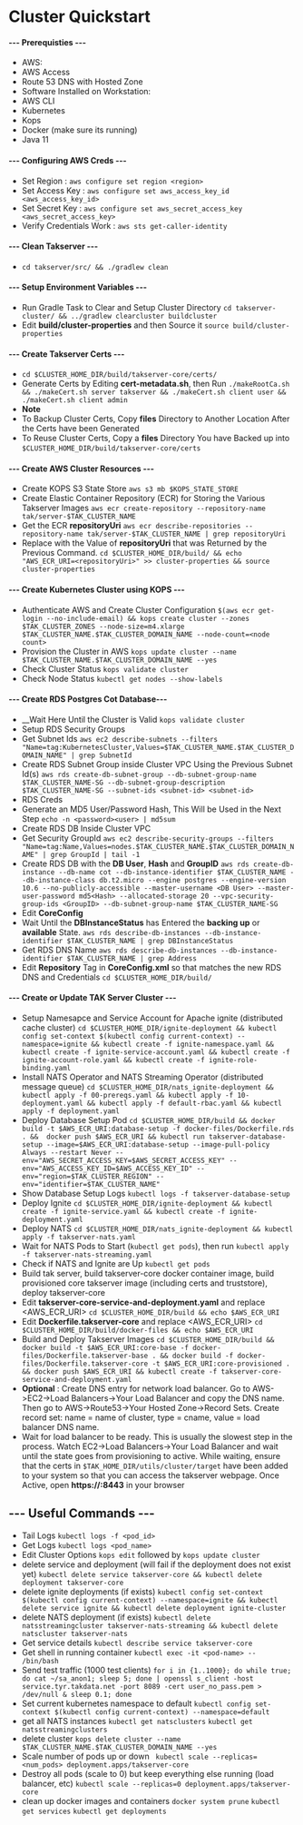 # Cluster Quickstart

#### --- Prerequisties ---
* AWS:
* AWS Access
* Route 53 DNS with Hosted Zone
* Software Installed on Workstation:
* AWS CLI
* Kubernetes
* Kops
* Docker (make sure its running)
* Java 11

#### --- Configuring AWS Creds  ---
- Set Region : `aws configure set region <region>`
- Set Access Key : `aws configure set aws_access_key_id <aws_access_key_id>`
- Set Secret Key : `aws configure set aws_secret_access_key <aws_secret_access_key>`
- Verify Credentials Work : `aws sts get-caller-identity`

#### --- Clean Takserver  ---
- `cd takserver/src/ && ./gradlew clean`

#### --- Setup Environment Variables  ---
- Run Gradle Task to Clear and Setup Cluster Directory
`cd takserver-cluster/ && ../gradlew clearcluster buildcluster`
- Edit __build/cluster-properties__ and then Source it
`source build/cluster-properties`

#### --- Create Takserver Certs  ---
- `cd $CLUSTER_HOME_DIR/build/takserver-core/certs/`
- Generate Certs by Editing __cert-metadata.sh__, then Run
`./makeRootCa.sh && ./makeCert.sh server takserver && ./makeCert.sh client user && ./makeCert.sh client admin`
- __Note__
- To Backup Cluster Certs, Copy __files__ Directory to Another Location After the Certs have been Generated
- To Reuse Cluster Certs, Copy a __files__ Directory You have Backed up into `$CLUSTER_HOME_DIR/build/takserver-core/certs`

#### --- Create AWS Cluster Resources  ---
- Create KOPS S3 State Store
`aws s3 mb $KOPS_STATE_STORE`
- Create Elastic Container Repository (ECR) for Storing the Various Takserver Images
`aws ecr create-repository --repository-name tak/server-$TAK_CLUSTER_NAME`
- Get the ECR __repositoryUri__
`aws ecr describe-repositories --repository-name tak/server-$TAK_CLUSTER_NAME | grep repositoryUri`
- Replace  __<repositoryUri>__ with the Value of __repositoryUri__ that was Returned by the Previous Command.
`cd $CLUSTER_HOME_DIR/build/ && echo "AWS_ECR_URI=<repositoryUri>" >> cluster-properties && source cluster-properties`

#### --- Create Kubernetes Cluster using KOPS ---
- Authenticate AWS and Create Cluster Configuration
`$(aws ecr get-login --no-include-email) && kops create cluster --zones $TAK_CLUSTER_ZONES --node-size=m4.xlarge $TAK_CLUSTER_NAME.$TAK_CLUSTER_DOMAIN_NAME --node-count=<node count>`
- Provision the Cluster in AWS
`kops update cluster --name $TAK_CLUSTER_NAME.$TAK_CLUSTER_DOMAIN_NAME --yes`
- Check Cluster Status
`kops validate cluster`
- Check Node Status
`kubectl get nodes --show-labels`

#### --- Create RDS Postgres Cot Database---
- __Wait Here Until the Cluster is Valid
`kops validate cluster`
- Setup RDS Security Groups
- Get Subnet Ids
`aws ec2 describe-subnets --filters "Name=tag:KubernetesCluster,Values=$TAK_CLUSTER_NAME.$TAK_CLUSTER_DOMAIN_NAME" | grep SubnetId`
- Create RDS Subnet Group inside Cluster VPC Using the Previous Subnet Id(s)
`aws rds create-db-subnet-group --db-subnet-group-name $TAK_CLUSTER_NAME-SG --db-subnet-group-description $TAK_CLUSTER_NAME-SG --subnet-ids <subnet-id> <subnet-id>`
- RDS Creds
- Generate an MD5 User/Password Hash, This Will be Used in the Next Step
`echo -n <password><user> | md5sum`
- Create RDS DB Inside Cluster VPC
- Get Security GroupId
`aws ec2 describe-security-groups --filters "Name=tag:Name,Values=nodes.$TAK_CLUSTER_NAME.$TAK_CLUSTER_DOMAIN_NAME" | grep GroupId | tail -1`
- Create RDS DB with the __DB User__, __Hash__ and __GroupID__
`aws rds create-db-instance --db-name cot --db-instance-identifier $TAK_CLUSTER_NAME --db-instance-class db.t2.micro --engine postgres --engine-version 10.6 --no-publicly-accessible --master-username <DB User> --master-user-password md5<Hash> --allocated-storage 20 --vpc-security-group-ids <GroupID> --db-subnet-group-name $TAK_CLUSTER_NAME-SG`
- Edit __CoreConfig__
- Wait Until the __DBInstanceStatus__ has Entered the __backing up__ or __available__ State.
`aws rds describe-db-instances --db-instance-identifier $TAK_CLUSTER_NAME | grep DBInstanceStatus`
- Get RDS DNS Name
`aws rds describe-db-instances --db-instance-identifier $TAK_CLUSTER_NAME | grep Address`
- Edit __Repository__ Tag in __CoreConfig.xml__ so that __<connection url="jdbc:postgresql://<RDS DNS>:5432/cot" username="<user>" password="<password>"/>__ matches the new RDS DNS and Credentials
`cd $CLUSTER_HOME_DIR/build/`

#### --- Create or Update TAK Server Cluster ---
- Setup Namesapce and Service Account for Apache ignite (distributed cache cluster)
`cd $CLUSTER_HOME_DIR/ignite-deployment && kubectl config set-context $(kubectl config current-context) --namespace=ignite && kubectl create -f ignite-namespace.yaml && kubectl create -f ignite-service-account.yaml && kubectl create -f ignite-account-role.yaml && kubectl create -f ignite-role-binding.yaml`
- Install NATS Operator and NATS Streaming Operator (distributed message queue)
`cd $CLUSTER_HOME_DIR/nats_ignite-deployment && kubectl apply -f 00-prereqs.yaml && kubectl apply -f 10-deployment.yaml && kubectl apply -f default-rbac.yaml && kubectl apply -f deployment.yaml`
- Deploy Database Setup Pod
`cd $CLUSTER_HOME_DIR/build && docker build -t $AWS_ECR_URI:database-setup -f docker-files/Dockerfile.rds . &&  docker push $AWS_ECR_URI && kubectl run takserver-database-setup --image=$AWS_ECR_URI:database-setup --image-pull-policy Always --restart Never --env="AWS_SECRET_ACCESS_KEY=$AWS_SECRET_ACCESS_KEY" --env="AWS_ACCESS_KEY_ID=$AWS_ACCESS_KEY_ID" --env="region=$TAK_CLUSTER_REGION" --env="identifier=$TAK_CLUSTER_NAME"`
- Show Database Setup Logs
`kubectl logs -f takserver-database-setup`
- Deploy Ignite
`cd $CLUSTER_HOME_DIR/ignite-deployment && kubectl create -f ignite-service.yaml && kubectl create -f ignite-deployment.yaml`
- Deploy NATS
`cd $CLUSTER_HOME_DIR/nats_ignite-deployment && kubectl apply -f takserver-nats.yaml`
- Wait for NATS Pods to Start (`kubectl get pods`), then run
`kubectl apply -f takserver-nats-streaming.yaml`
- Check if NATS and Ignite are Up
`kubectl get pods`
- Build tak server, build takserver-core docker container image, build provisioned core takserver image (including certs and truststore), deploy takserver-core
- Edit ____takserver-core-service-and-deployment.yaml____ and replace <AWS_ECR_URI>
`cd $CLUSTER_HOME_DIR/build && echo $AWS_ECR_URI`
- Edit ____Dockerfile.takserver-core____ and replace <AWS_ECR_URI>
`cd $CLUSTER_HOME_DIR/build/docker-files && echo $AWS_ECR_URI`
- Build and Deploy Takserver Images
`cd $CLUSTER_HOME_DIR/build && docker build -t $AWS_ECR_URI:core-base -f docker-files/Dockerfile.takserver-base . && docker build -f docker-files/Dockerfile.takserver-core -t $AWS_ECR_URI:core-provisioned . && docker push $AWS_ECR_URI && kubectl create -f takserver-core-service-and-deployment.yaml`
- __Optional__ : Create DNS entry for network load balancer. Go to AWS->EC2->Load Balancers->Your Load Balancer and copy the DNS name. Then go to AWS->Route53->Your Hosted Zone->Record Sets. Create record set: name = name of cluster, type = cname, value = load balancer DNS name.
- Wait for load balancer to be ready. This is usually the slowest step in the process. Watch EC2->Load Balancers->Your Load Balancer and wait until the state goes from provisioning to active. While waiting, ensure that the certs in `$TAK_HOME_DIR/utils/cluster/target` have been added to your system so that you can access the takserver webpage. Once Active, open __https://<DNS>:8443__ in your browser

## --- Useful Commands ---
- Tail Logs
`kubectl logs -f <pod_id>`
- Get  Logs
`kubectl logs <pod_name>`
- Edit Cluster Options
`kops edit` followed by `kops update cluster`
- delete service and deployment (will fail if the deployment does not exist yet)
`kubectl delete service takserver-core && kubectl delete deployment takserver-core`
- delete ignite deployments (if exists)
`kubectl config set-context $(kubectl config current-context) --namespace=ignite && kubectl delete service ignite && kubectl delete deployment ignite-cluster`
- delete NATS deployment (if exists)
`kubectl delete natsstreamingcluster takserver-nats-streaming && kubectl delete natscluster takserver-nats`
- Get service details
`kubectl describe service takserver-core`
- Get shell in running container
`kubectl exec -it <pod-name> -- /bin/bash`
- Send test traffic (1000 test clients)
`for i in {1..1000}; do while true; do cat ~/sa_anon1; sleep 5; done | openssl s_client -host service.tyr.takdata.net -port 8089 -cert user_no_pass.pem > /dev/null & sleep 0.1; done`
- Set current kubernetes namespace to default
`kubectl config set-context $(kubectl config current-context) --namespace=default`
- get all NATS instances
`kubectl get natsclusters`
`kubectl get natsstreamingclusters`
- delete cluster
`kops delete cluster --name $TAK_CLUSTER_NAME.$TAK_CLUSTER_DOMAIN_NAME --yes`
- Scale number of pods up or down
` kubectl scale --replicas=<num_pods> deployment.apps/takserver-core`
- Destroy all pods (scale to 0) but keep everything else running (load balancer, etc)
``` kubectl scale --replicas=0 deployment.apps/takserver-core ```
- clean up docker images and containers
`docker system prune`
`kubectl get services`
`kubectl get deployments`

